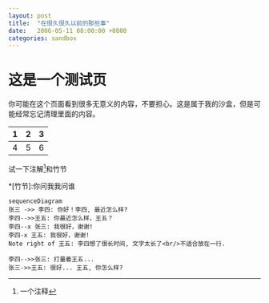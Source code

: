 ```yaml
---
layout: post
title:  "在很久很久以前的那些事"
date:   2006-05-11 08:00:00 +0800
categories: sandbox
---
```

# 这是一个测试页

你可能在这个页面看到很多无意义的内容，不要担心。这是属于我的沙盒，但是可能经常忘记清理里面的内容。

|1|2|3|
|:--:|:--:|:--:|
|4|5|6|

试一下注解[^1]和竹节

[^1]:一个注释

*[竹节]:你问我我问谁

```mermaid
sequenceDiagram
张三 ->> 李四: 你好！李四, 最近怎么样?
李四-->>王五: 你最近怎么样，王五？
李四--x 张三: 我很好，谢谢!
李四-x 王五: 我很好，谢谢!
Note right of 王五: 李四想了很长时间, 文字太长了<br/>不适合放在一行.

李四-->>张三: 打量着王五...
张三->>王五: 很好... 王五, 你怎么样?
```